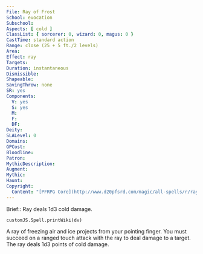 ```yaml
---
File: Ray of Frost
School: evocation
Subschool: 
Aspects: [ cold ]
ClassList: { sorcerer: 0, wizard: 0, magus: 0 }
CastTime: standard action
Range: close (25 + 5 ft./2 levels)
Area: 
Effect: ray
Targets: 
Duration: instantaneous
Dismissible: 
Shapeable: 
SavingThrow: none
SR: yes
Components:
  V: yes
  S: yes
  M: 
  F: 
  DF: 
Deity: 
SLALevel: 0
Domains: 
GPCost: 
Bloodline: 
Patron: 
MythicDescription: 
Augment: 
Mythic: 
Haunt: 
Copyright:
  Content: "[PFRPG Core](http://www.d20pfsrd.com/magic/all-spells/r/ray-of-frost)"
---
```

Brief:: Ray deals 1d3 cold damage.

```dataviewjs
customJS.Spell.printWiki(dv)
```

A ray of freezing air and ice projects from your pointing finger.  You must succeed on a ranged touch attack with the ray to deal damage to a target. The ray deals 1d3 points of cold damage.
